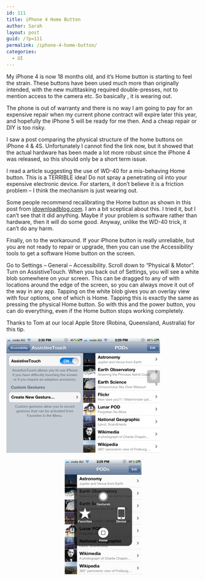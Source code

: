 ```yaml
---
id: 111
title: iPhone 4 Home Button
author: Sarah
layout: post
guid: /?p=111
permalink: /iphone-4-home-button/
categories:
  - UI
---
```

My iPhone 4 is now 18 months old, and it&#8217;s Home button is starting to feel the strain. These buttons have been used much more than originally intended, with the new multitasking required double-presses, not to mention access to the camera etc. So basically , it is wearing out.

The phone is out of warranty and there is no way I am going to pay for an expensive repair when my current phone contract will expire later this year, and hopefully the iPhone 5 will be ready for me then. And a cheap repair or DIY is too risky.

I saw a post comparing the physical structure of the home buttons on iPhone 4 & 4S. Unfortunately I cannot find the link now, but it showed that the actual hardware has been made a lot more robust since the iPhone 4 was released, so this should only be a short term issue.

I read a article suggesting the use of WD-40 for a mis-behaving Home button. This is a TERRIBLE idea! Do not spray a penetrating oil into your expensive electronic device. For starters, it don&#8217;t believe it is a friction problem &#8211; I think the mechanism is just wearing out.

Some people recommend recalibrating the Home button as shown in this post from [idownloadblog.com][1]. I am a bit sceptical about this. I tried it, but I can&#8217;t see that it did anything. Maybe if your problem is software rather than hardware, then it will do some good. Anyway, unlike the WD-40 trick, it can&#8217;t do any harm.

Finally, on to the workaround. If your iPhone button is really unreliable, but you are not ready to repair or upgrade, then you can use the Accessibility tools to get a software Home button on the screen.

Go to Settings &#8211; General &#8211; Accessibility. Scroll down to &#8220;Physical & Motor&#8221;. Turn on AssistiveTouch. When you back out of Settings, you will see a white blob somewhere on your screen. This can be dragged to any of with locations around the edge of the screen, so you can always move it out of the way in any app. Tapping on the white blob gives you an overlay view with four options, one of which is Home. Tapping this is exactly the same as pressing the physical Home button. So with this and the power button, you can do everything, even if the Home button stops working completely.

Thanks to Tom at our local Apple Store (Robina, Queensland, Australia) for this tip.

[<img class="alignleft size-medium wp-image-114" title="AssistiveTouch settings" src="/wp-content/uploads/2012/03/IMG_0356-200x300.png" alt="AssistiveTouch settings" width="200" height="300" />][2][<img class="alignleft size-medium wp-image-115" title="The White Blob" src="/wp-content/uploads/2012/03/IMG_0353-200x300.png" alt="The White Blob" width="200" height="300" />][3]

<p style="text-align: center;">
  <a href="/wp-content/uploads/2012/03/IMG_0354.png"><img class="size-medium wp-image-113 aligncenter" title="AssistiveTouch panel open" src="/wp-content/uploads/2012/03/IMG_0354-200x300.png" alt="AssistiveTouch panel open" width="200" height="300" /></a>
</p>

&nbsp;

 [1]: http://www.idownloadblog.com/2011/12/22/recalibrate-home-button-responsive/
 [2]: /wp-content/uploads/2012/03/IMG_0356.png
 [3]: /wp-content/uploads/2012/03/IMG_0353.png